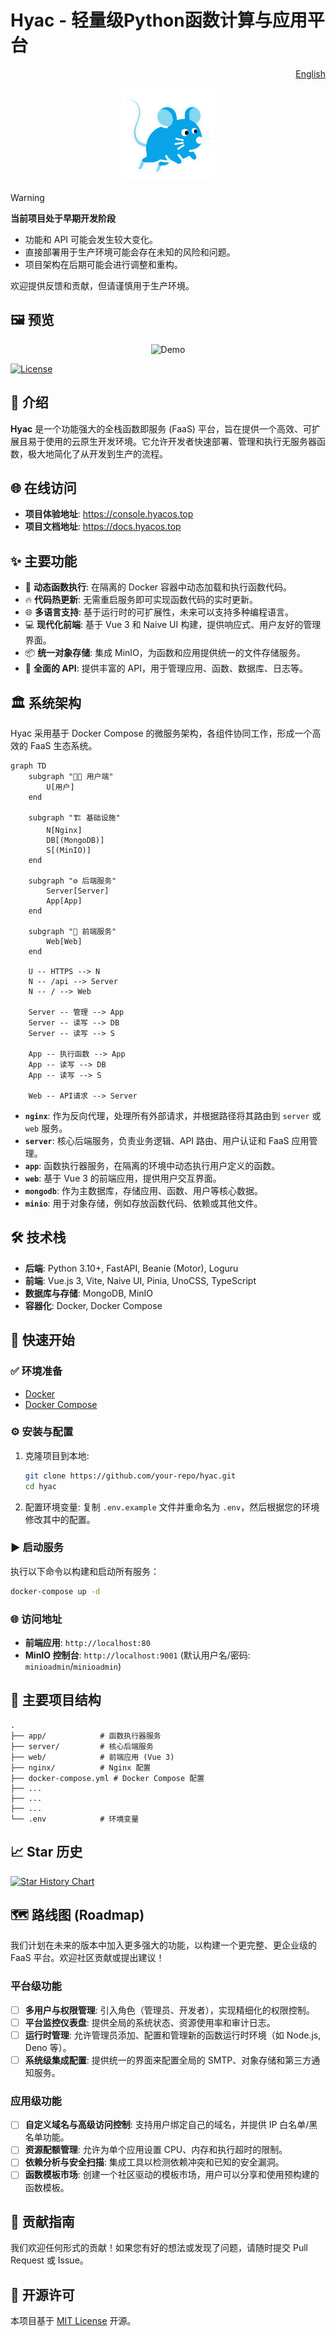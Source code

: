 # Hyac - 轻量级Python函数计算与应用平台

<p align="right">
  <a href="./README.en.md">English</a>
</p>

<div align="center">
  <img src="images/logo.png" width="150" alt="Hyac Logo">
</div>

> [!WARNING]
> **当前项目处于早期开发阶段**
>
> - 功能和 API 可能会发生较大变化。
> - 直接部署用于生产环境可能会存在未知的风险和问题。
> - 项目架构在后期可能会进行调整和重构。
>
> 欢迎提供反馈和贡献，但请谨慎用于生产环境。

## 🖼️ 预览

<div align="center">
  <img src="images/demo.gif" alt="Demo">
</div>

[![License](https://img.shields.io/badge/license-MIT-blue.svg)](LICENSE)

## 📖 介绍

**Hyac** 是一个功能强大的全栈函数即服务 (FaaS) 平台，旨在提供一个高效、可扩展且易于使用的云原生开发环境。它允许开发者快速部署、管理和执行无服务器函数，极大地简化了从开发到生产的流程。


## 🌐 在线访问

- **项目体验地址**: https://console.hyacos.top
- **项目文档地址**: https://docs.hyacos.top
## ✨ 主要功能

- 🚀 **动态函数执行**: 在隔离的 Docker 容器中动态加载和执行函数代码。
- 🔥 **代码热更新**: 无需重启服务即可实现函数代码的实时更新。
- 🌐 **多语言支持**: 基于运行时的可扩展性，未来可以支持多种编程语言。
- 💻 **现代化前端**: 基于 Vue 3 和 Naive UI 构建，提供响应式、用户友好的管理界面。
- 📦 **统一对象存储**: 集成 MinIO，为函数和应用提供统一的文件存储服务。
- 🔗 **全面的 API**: 提供丰富的 API，用于管理应用、函数、数据库、日志等。

## 🏛️ 系统架构

Hyac 采用基于 Docker Compose 的微服务架构，各组件协同工作，形成一个高效的 FaaS 生态系统。

```mermaid
graph TD
    subgraph "👨‍💻 用户端"
        U[用户]
    end

    subgraph "🏗️ 基础设施"
        N[Nginx]
        DB[(MongoDB)]
        S[(MinIO)]
    end

    subgraph "⚙️ 后端服务"
        Server[Server]
        App[App]
    end

    subgraph "🎨 前端服务"
        Web[Web]
    end

    U -- HTTPS --> N
    N -- /api --> Server
    N -- / --> Web
    
    Server -- 管理 --> App
    Server -- 读写 --> DB
    Server -- 读写 --> S
    
    App -- 执行函数 --> App
    App -- 读写 --> DB
    App -- 读写 --> S

    Web -- API请求 --> Server
```

- **`nginx`**: 作为反向代理，处理所有外部请求，并根据路径将其路由到 `server` 或 `web` 服务。
- **`server`**: 核心后端服务，负责业务逻辑、API 路由、用户认证和 FaaS 应用管理。
- **`app`**: 函数执行器服务，在隔离的环境中动态执行用户定义的函数。
- **`web`**: 基于 Vue 3 的前端应用，提供用户交互界面。
- **`mongodb`**: 作为主数据库，存储应用、函数、用户等核心数据。
- **`minio`**: 用于对象存储，例如存放函数代码、依赖或其他文件。

## 🛠️ 技术栈

- **后端**: Python 3.10+, FastAPI, Beanie (Motor), Loguru
- **前端**: Vue.js 3, Vite, Naive UI, Pinia, UnoCSS, TypeScript
- **数据库与存储**: MongoDB, MinIO
- **容器化**: Docker, Docker Compose

## 🚀 快速开始

### ✅ 环境准备

- [Docker](https://www.docker.com/get-started)
- [Docker Compose](https://docs.docker.com/compose/install/)

### ⚙️ 安装与配置

1.  克隆项目到本地:
    ```bash
    git clone https://github.com/your-repo/hyac.git
    cd hyac
    ```

2.  配置环境变量:
    复制 `.env.example` 文件并重命名为 `.env`，然后根据您的环境修改其中的配置。

### ▶️ 启动服务

执行以下命令以构建和启动所有服务：

```bash
docker-compose up -d
```

### 🌐 访问地址

- **前端应用**: `http://localhost:80`
- **MinIO 控制台**: `http://localhost:9001` (默认用户名/密码: `minioadmin`/`minioadmin`)

## 📁 主要项目结构

```
.
├── app/            # 函数执行器服务
├── server/         # 核心后端服务
├── web/            # 前端应用 (Vue 3)
├── nginx/          # Nginx 配置
├── docker-compose.yml # Docker Compose 配置
├── ...
├── ...
├── ...
└── .env            # 环境变量
```

## 📈 Star 历史

[![Star History Chart](https://api.star-history.com/svg?repos=Pidbid/Hyac&type=Date)](https://star-history.com/#Pidbid/Hyac&Date)


## 🗺️ 路线图 (Roadmap)

我们计划在未来的版本中加入更多强大的功能，以构建一个更完整、更企业级的 FaaS 平台。欢迎社区贡献或提出建议！

### 平台级功能
- [ ] **多用户与权限管理**: 引入角色（管理员、开发者），实现精细化的权限控制。
- [ ] **平台监控仪表盘**: 提供全局的系统状态、资源使用率和审计日志。
- [ ] **运行时管理**: 允许管理员添加、配置和管理新的函数运行时环境（如 Node.js, Deno 等）。
- [ ] **系统级集成配置**: 提供统一的界面来配置全局的 SMTP、对象存储和第三方通知服务。

### 应用级功能
- [ ] **自定义域名与高级访问控制**: 支持用户绑定自己的域名，并提供 IP 白名单/黑名单功能。
- [ ] **资源配额管理**: 允许为单个应用设置 CPU、内存和执行超时的限制。
- [ ] **依赖分析与安全扫描**: 集成工具以检测依赖冲突和已知的安全漏洞。
- [ ] **函数模板市场**: 创建一个社区驱动的模板市场，用户可以分享和使用预构建的函数模板。

## 🤝 贡献指南

我们欢迎任何形式的贡献！如果您有好的想法或发现了问题，请随时提交 Pull Request 或 Issue。

## 📄 开源许可

本项目基于 [MIT License](LICENSE) 开源。
